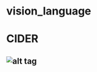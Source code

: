# vision_language

# CIDER
## ![alt tag](https://github.com/taey16/vision_language/blob/CIDEr-1.096_METOR-0.257_ROUGE_L-0.523_BLEU_1to4-0.693-0.519-0.371-0.261/logs/coco_CIDEr_1.09.png?raw=true)


